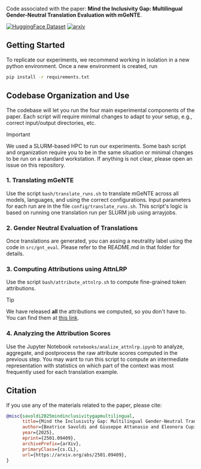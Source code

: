 <!-- [![View of Trento](banner.jpg)](https://mt.fbk.eu/) -->

Code associated with the paper: **Mind the Inclusivity Gap: Multilingual Gender-Neutral Translation Evaluation with mGeNTE**. 

[![HuggingFace Dataset](https://img.shields.io/badge/HF-Dataset-yellow)](https://huggingface.co/datasets/FBK-MT/mGeNTE)
[![arxiv](https://img.shields.io/badge/arxiv-paper-red)](https://arxiv.org/abs/2501.09409)

## Getting Started

To replicate our experiments, we recommend working in isolation in a new python environment. Once a new environment is created, run
```bash
pip install -r requirements.txt
```

## Codebase Organization and Use

The codebase will let you run the four main experimental components of the paper. Each script will require minimal changes to adapt to your setup, e.g., correct input/output directories, etc.

> [!IMPORTANT]
> We used a SLURM-based HPC to run our experiments. Some bash script and organization require you to be in the same situation or minimal changes to be run on a standard workstation. If anything is not clear, please open an issue on this repository.

### 1. Translating mGeNTE

Use the script `bash/translate_runs.sh` to translate mGeNTE across all models, languages, and using the correct configurations. Input parameters for each run are in the file `config/translate_runs.sh`. This script's logic is based on running one translation run per SLURM job using arrayjobs.

### 2. Gender Neutral Evaluation of Translations

Once translations are generated, you can assing a neutrality label using the code in `src/gnt_eval`. Please refer to the README.md in that folder for details. 

### 3. Computing Attributions using AttnLRP

Use the script `bash/attribute_attnlrp.sh` to compute fine-grained token attributions. 

> [!TIP]
> We have released **all** the attributions we computed, so you don't have to. You can find them at [this link](https://huggingface.co/datasets/FBK-MT/mGeNTE-xai).

### 4. Analyzing the Attribution Scores

Use the Jupyter Notebook `notebooks/analize_attnlrp.ipynb` to analyze, aggregate, and postprocess the raw attribute scores computed in the previous step. You may want to run this script to compute an intermediate representation with statistics on which part of the context was most frequently used for each translation example.

## Citation

If you use any of the materials related to the paper, please cite:

```bibtex
@misc{savoldi2025mindinclusivitygapmultilingual,
      title={Mind the Inclusivity Gap: Multilingual Gender-Neutral Translation Evaluation with mGeNTE}, 
      author={Beatrice Savoldi and Giuseppe Attanasio and Eleonora Cupin and Eleni Gkovedarou and Janiça Hackenbuchner and Anne Lauscher and Matteo Negri and Andrea Piergentili and Manjinder Thind and Luisa Bentivogli},
      year={2025},
      eprint={2501.09409},
      archivePrefix={arXiv},
      primaryClass={cs.CL},
      url={https://arxiv.org/abs/2501.09409}, 
}
```
